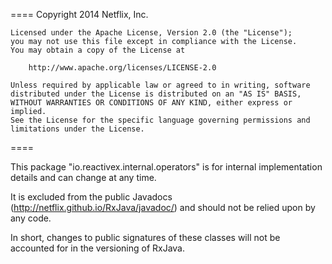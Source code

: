====
    Copyright 2014 Netflix, Inc.

    Licensed under the Apache License, Version 2.0 (the "License");
    you may not use this file except in compliance with the License.
    You may obtain a copy of the License at

        http://www.apache.org/licenses/LICENSE-2.0

    Unless required by applicable law or agreed to in writing, software
    distributed under the License is distributed on an "AS IS" BASIS,
    WITHOUT WARRANTIES OR CONDITIONS OF ANY KIND, either express or implied.
    See the License for the specific language governing permissions and
    limitations under the License.
====

This package "io.reactivex.internal.operators" is for internal implementation details and can change at any time.

It is excluded from the public Javadocs (http://netflix.github.io/RxJava/javadoc/) and should not be relied upon by any code.

In short, changes to public signatures of these classes will not be accounted for in the versioning of RxJava.
